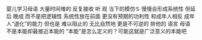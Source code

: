 婴儿学习母语
大量时间堆的 反复接收 听 观 当下的模仿♋︎
慢慢会形成系统性 但延后 晚成
而不是把逻辑性 系统性放在前面
更没有预期的功利性
和成年人相反
成年人“退化”的能力
但也是 难以阻止的 无比自然地 更是不可逆的 排他的
语言 母语 不是本能却最接近本能的
“本能”是怎么定义的？可能这就是广泛意义的本能吧
